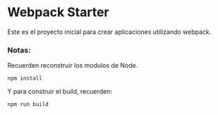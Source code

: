 # Webpack Starter 

Este es el proyecto inicial para crear aplicaciones utilizando webpack.

### Notas:
Recuerden reconstruir los modulos de Node.
```
npm install
```

Y para construir el build, recuerden: 
```
npm run build
```